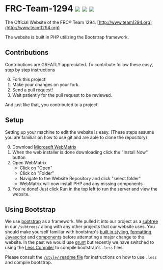 FRC-Team-1294 ![](http://img.shields.io/badge/bootstrap-3.2.0-brightgreen.svg)   ![](http://img.shields.io/badge/font%20awesome-4.3.0-brightgreen.svg)   ![](http://img.shields.io/badge/less-2.4.0-brightgreen.svg)
=============

The Official Website of the FRC&#0174; Team 1294.
[http://www.team1294.org](http://www.team1294.org)

The website is built in PHP utilizing the Bootstrap framework.

Contributions
-------------
Contributions are GREATLY appreciated.
To contribute follow these easy, step by step instructions

0. Fork this project!
1. Make your changes on your fork.
2. Send a pull request!
3. Wait patiently for the pull request to be reviewed.

And just like that, you contributed to a project!

Setup
-----
Setting up your machine to edit the website is easy.
(These steps assume you are familiar on how to use git and are able to clone the repository)

0. Download [Microsoft WebMatrix](http://www.microsoft.com/web/webmatrix/)
1. When the web installer is done downloading click the "Install Now" button
2. Open WebMatrix
    * Click on "Open"
    * Click on "Folder"
    * Navigate to the Website Repository and click "select folder"
    * WebMatrix will now install PHP and any missing components
3. You're done! Just click Run in the top left to run the server and view the website.

Using Bootstrap
---------------
We use [bootstrap](http://getbootstrap.com/) as a framework. We pulled it into our project as a [subtree](https://help.github.com/articles/about-git-subtree-merges) in our `/subtrees/` along with any other projects that our website uses.
You should make yourself familiar with bootstrap's [built in styling](http://getbootstrap.com/css/), [formatting](http://getbootstrap.com/css/#grid), [Javascript](http://getbootstrap.com/javascript/) and [components](http://getbootstrap.com/components/) before attempting a major change to the website.
In the past we would use [grunt](http://getbootstrap.com/getting-started/#grunt) but recently we have switched to using the [Less Compiler](http://lesscss.org/) to compile bootstrap's `.less` files.

Please consult the [`/style/` readme file](https://github.com/FRC-1294/1294-Website/blob/master/style/README.md) for instructions on how to use `.less` and compile bootstrap.
